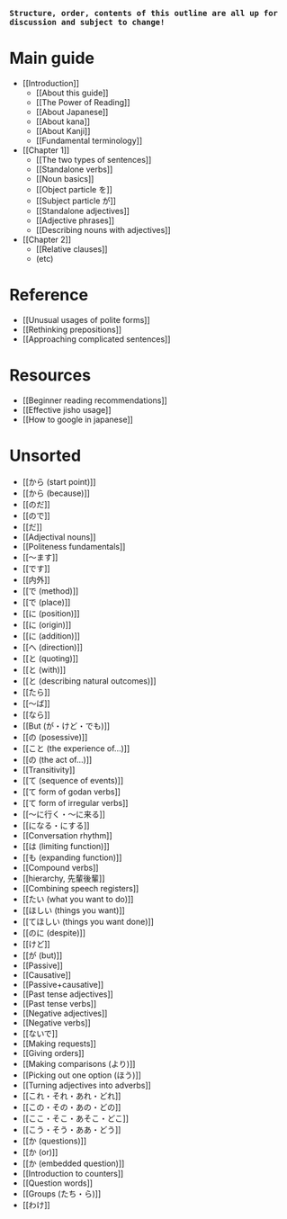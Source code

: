### `Structure, order, contents of this outline are all up for discussion and subject to change!`

# Main guide
- [[Introduction]]
	- [[About this guide]]
	- [[The Power of Reading]]
	- [[About Japanese]]
	- [[About kana]]
	- [[About Kanji]]
	- [[Fundamental terminology]]
- [[Chapter 1]]
	- [[The two types of sentences]]
	- [[Standalone verbs]]
	- [[Noun basics]]
	- [[Object particle を]]
	- [[Subject particle が]]
	- [[Standalone adjectives]]
	- [[Adjective phrases]]
	- [[Describing nouns with adjectives]]
- [[Chapter 2]]
	- [[Relative clauses]]
	- (etc)

# Reference
- [[Unusual usages of polite forms]]
- [[Rethinking prepositions]]
- [[Approaching complicated sentences]]

# Resources
- [[Beginner reading recommendations]]
- [[Effective jisho usage]]
- [[How to google in japanese]]

# Unsorted
- [[から (start point)]]
- [[から (because)]]
- [[のだ]]
- [[ので]]
- [[だ]]
- [[Adjectival nouns]]
- [[Politeness fundamentals]]
- [[～ます]] 
- [[です]]
- [[内外]]
- [[で (method)]]
- [[で (place)]]
- [[に (position)]]
- [[に (origin)]]
- [[に (addition)]] 
- [[へ (direction)]] 
- [[と (quoting)]]
- [[と (with)]]
- [[と (describing natural outcomes)]]
- [[たら]]
- [[～ば]]
- [[なら]]
- [[But (が・けど・でも)]]
- [[の (posessive)]]
- [[こと (the experience of...)]]
- [[の (the act of...)]]
- [[Transitivity]]
- [[て (sequence of events)]]
- [[て form of godan verbs]] 
- [[て form of irregular verbs]]
- [[～に行く・～に来る]]
- [[になる・にする]]
- [[Conversation rhythm]]
- [[は (limiting function)]]
- [[も (expanding function)]]
- [[Compound verbs]]
- [[hierarchy, 先輩後輩]]
- [[Combining speech registers]]
- [[たい (what you want to do)]]
- [[ほしい (things you want)]]
- [[てほしい (things you want done)]]
- [[のに (despite)]] 
- [[けど]]
- [[が (but)]]
- [[Passive]]
- [[Causative]]
- [[Passive+causative]]
- [[Past tense adjectives]]
- [[Past tense verbs]]
- [[Negative adjectives]]
- [[Negative verbs]]
- [[ないで]]
- [[Making requests]]
- [[Giving orders]]
- [[Making comparisons (より)]]
- [[Picking out one option (ほう)]]
- [[Turning adjectives into adverbs]]
- [[これ・それ・あれ・どれ]]
- [[この・その・あの・どの]]
- [[ここ・そこ・あそこ・どこ]]
- [[こう・そう・ああ・どう]]
- [[か (questions)]]
- [[か (or)]]
- [[か (embedded question)]]
- [[Introduction to counters]]
- [[Question words]]
- [[Groups (たち・ら)]]
- [[わけ]]